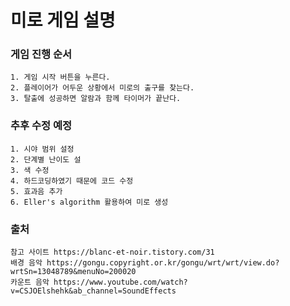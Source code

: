 # 미로 게임 설명


### 게임 진행 순서
```
1. 게임 시작 버튼을 누른다.
2. 플레이어가 어두운 상황에서 미로의 출구를 찾는다.
3. 탈출에 성공하면 알람과 함께 타이머가 끝난다.
```

### 추후 수정 예정
```
1. 시야 범위 설정
2. 단계별 난이도 설
3. 색 수정
4. 하드코딩하였기 때문에 코드 수정
5. 효과음 추가
6. Eller's algorithm 활용하여 미로 생성
```

### 출처
```
참고 사이트 https://blanc-et-noir.tistory.com/31
배경 음악 https://gongu.copyright.or.kr/gongu/wrt/wrt/view.do?wrtSn=13048789&menuNo=200020
카운트 음악 https://www.youtube.com/watch?v=CSJOElshehk&ab_channel=SoundEffects
```